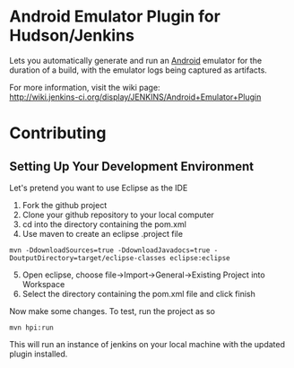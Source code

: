 # Android Emulator Plugin for Hudson/Jenkins

Lets you automatically generate and run an [Android](http://developer.android.com/) emulator for the duration of a build, with the emulator logs being captured as artifacts.

For more information, visit the wiki page:  
<http://wiki.jenkins-ci.org/display/JENKINS/Android+Emulator+Plugin>

<h1>Contributing</h1>

<h2>Setting Up Your Development Environment</h2>

Let's pretend you want to use Eclipse as the IDE

1. Fork the github project
2. Clone your github repository to your local computer
3. cd into the directory containing the pom.xml
4. Use maven to create an eclipse .project file

~~~
mvn -DdownloadSources=true -DdownloadJavadocs=true -DoutputDirectory=target/eclipse-classes eclipse:eclipse
~~~

5. Open eclipse, choose file->Import->General->Existing Project into Workspace
6. Select the directory containing the pom.xml file and click finish

Now make some changes. To test, run the project as so
~~~
mvn hpi:run
~~~
This will run an instance of jenkins on your local machine with the updated plugin installed. 
